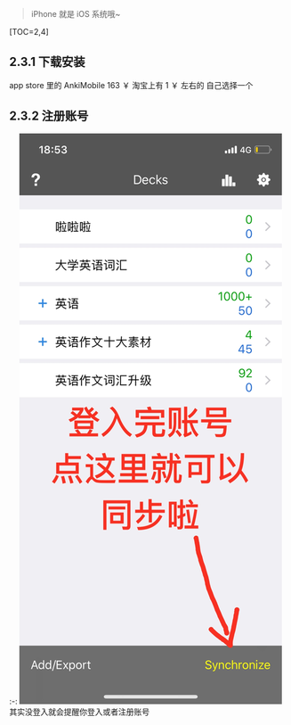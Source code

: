 > iPhone 就是 iOS 系统哦~

[TOC=2,4]

## 2.3.1 下载安装

app store 里的 AnkiMobile 163 ￥
淘宝上有  1 ￥ 左右的
自己选择一个

## 2.3.2 注册账号
:-: ![](../images/B57DCB24C8251339954C9E6E6C733893.png)
其实没登入就会提醒你登入或者注册账号